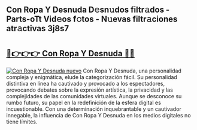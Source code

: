 ## Con Ropa Y Desnuda D𝚎sn𝚞dos filtr𝚊dos - Parts-oTt Vid𝚎os f𝚘tos - N𝚞evas filtr𝚊ciones atr𝚊ctivas 3j8s7

# <h2><a href="http://mb35dj6.tromn.icu/?c=Con+Ropa+Y+Desnuda">🔗👉👉👉 Con Ropa Y Desnuda 🔗🔗</a></h2>

[![Con Ropa Y Desnuda nuevo](https://i.imgur.com/pEAQMta.gif)](http://mb35dj6.tromn.icu/?c=Con+Ropa+Y+Desnuda)
Con Ropa Y Desnuda, una personalidad compleja y enigmática, elude la categorización fácil. Su personalidad distintiva en línea ha cautivado y provocado a los espectadores, provocando debates sobre la expresión artística, la privacidad y las complejidades de las comunidades virtuales. Aunque se desconoce su rumbo futuro, su papel en la redefinición de la esfera digital es incuestionable. Con una determinación inquebrantable y un cautivador innegable, la influencia de Con Ropa Y Desnuda en los medios digitales no tiene límites.
